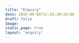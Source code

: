 ```yaml
---
title: "Enquiry"
date: 2019-09-05T12:34:20+10:00
draft: false
Image: 
static_page: true
layout: "enquiry"
---
```



